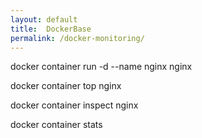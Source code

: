 ```yaml
---
layout: default
title:  DockerBase
permalink: /docker-monitoring/
---
```


   docker container run -d --name nginx nginx

   docker container top nginx

   docker container inspect nginx

   docker container stats
